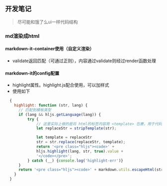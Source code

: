 ## 开发笔记
> 尽可能和饿了么ui一样代码结构

### md渲染成html
#### markdown-it-container使用（自定义渲染）
+ validate返回匹配（可通过正则），内容通过validate则经过render函数处理

#### markdown-it的config配置
+ highlight属性。highlight.js配合使用，可以加样式
+ 使用如下
```js
  {
    highlight: function (str, lang) {
      // 匹配到模板类型
      if (lang && hljs.getLanguage(lang)) {
          try {
              // 这里实际上做的是将 html的标签内容用 <template> 包裹，用于代码的展示。
              let replaceStr = stripTemplate(str);

              let template = replaceStr
              str = str.replace(replaceStr, template);
              return '<pre class="hljs"><code>' +
              hljs.highlight(lang, str, true).value +
              '</code></pre>';
          } catch (__) {console.log('highlight-err')}
      }
      return '<pre class="hljs"><code>' + markdown.utils.escapeHtml(str) + '</code></pre>';
    }
  }
```